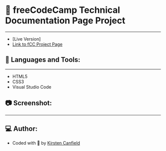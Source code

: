 # :notebook: freeCodeCamp Technical Documentation Page Project
------
+ [Live Version]
+ [Link to fCC Project Page](https://www.freecodecamp.org/learn/2022/responsive-web-design/build-a-technical-documentation-page-project/build-a-technical-documentation-page)

## :wrench: Languages and Tools:
------
+ HTML5
+ CSS3
+ Visual Studio Code

## :camera: Screenshot:
------

## :computer: Author:
+ Coded with :blue_heart: by [Kirsten Canfield](https://github.com/ChillHumanoid)
